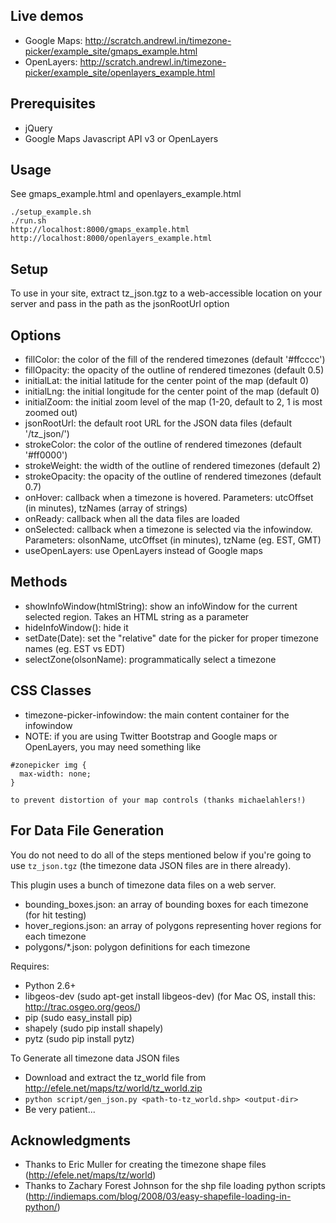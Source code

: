 Live demos
----------
  - Google Maps: http://scratch.andrewl.in/timezone-picker/example_site/gmaps_example.html
  - OpenLayers: http://scratch.andrewl.in/timezone-picker/example_site/openlayers_example.html

Prerequisites
-------------
  - jQuery
  - Google Maps Javascript API v3 or OpenLayers

Usage
-----
See gmaps_example.html and openlayers_example.html

    ./setup_example.sh
    ./run.sh
    http://localhost:8000/gmaps_example.html
    http://localhost:8000/openlayers_example.html

Setup
-----
To use in your site, extract tz_json.tgz to a web-accessible location on your
server and pass in the path as the jsonRootUrl option

Options
-------
  - fillColor: the color of the fill of the rendered timezones (default '#ffcccc')
  - fillOpacity: the opacity of the outline of rendered timezones (default 0.5)
  - initialLat: the initial latitude for the center point of the map (default 0)
  - initialLng: the initial longitude for the center point of the map (default 0)
  - initialZoom: the initial zoom level of the map (1-20, default to 2, 1 is most zoomed out)
  - jsonRootUrl: the default root URL for the JSON data files (default '/tz_json/')
  - strokeColor: the color of the outline of rendered timezones (default '#ff0000')
  - strokeWeight: the width of the outline of rendered timezones (default 2)
  - strokeOpacity: the opacity of the outline of rendered timezones (default 0.7)
  - onHover: callback when a timezone is hovered.  Parameters: utcOffset (in minutes), tzNames (array of strings)
  - onReady: callback when all the data files are loaded
  - onSelected: callback when a timezone is selected via the infowindow. Parameters: olsonName, utcOffset (in minutes), tzName (eg. EST, GMT)
  - useOpenLayers: use OpenLayers instead of Google maps

Methods
-------
  - showInfoWindow(htmlString): show an infoWindow for the current selected region.  Takes an HTML string as a parameter
  - hideInfoWindow(): hide it
  - setDate(Date): set the "relative" date for the picker for proper timezone names (eg. EST vs EDT)
  - selectZone(olsonName): programmatically select a timezone

CSS Classes
-----------
  - timezone-picker-infowindow: the main content container for the infowindow
  - NOTE: if you are using Twitter Bootstrap and Google maps or OpenLayers, you may need something like
```
#zonepicker img {
  max-width: none;
}
```
    to prevent distortion of your map controls (thanks michaelahlers!)

For Data File Generation
------------------------
You do not need to do all of the steps mentioned below if you're going to use `tz_json.tgz` (the timezone data JSON files are in there already).

This plugin uses a bunch of timezone data files on a web server.

  - bounding_boxes.json: an array of bounding boxes for each timezone (for hit testing)
  - hover_regions.json: an array of polygons representing hover regions for each timezone
  - polygons/*.json: polygon definitions for each timezone

Requires:

* Python 2.6+
* libgeos-dev (sudo apt-get install libgeos-dev) (for Mac OS, install this: http://trac.osgeo.org/geos/)
* pip (sudo easy_install pip)
* shapely (sudo pip install shapely)
* pytz (sudo pip install pytz)

To Generate all timezone data JSON files

  - Download and extract the tz_world file from http://efele.net/maps/tz/world/tz_world.zip
  - `python script/gen_json.py <path-to-tz_world.shp> <output-dir>`
  - Be very patient...

Acknowledgments
----------------
  - Thanks to Eric Muller for creating the timezone shape files (http://efele.net/maps/tz/world)
  - Thanks to Zachary Forest Johnson for the shp file loading python scripts (http://indiemaps.com/blog/2008/03/easy-shapefile-loading-in-python/)
